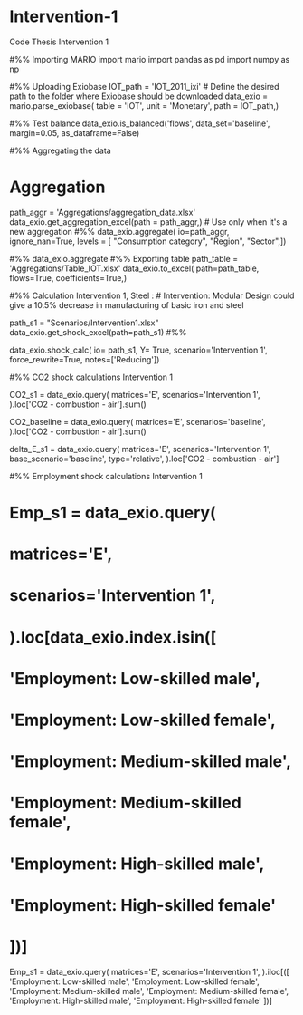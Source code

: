 # Intervention-1
Code Thesis Intervention 1

#%% Importing MARIO 
import mario
import pandas as pd
import numpy as np


#%% Uploading Exiobase
IOT_path = 'IOT_2011_ixi'  # Define the desired path to the folder where Exiobase should be downloaded
data_exio = mario.parse_exiobase(
    table = 'IOT',
    unit = 'Monetary',
    path = IOT_path,)

#%% Test balance
data_exio.is_balanced('flows', data_set='baseline', margin=0.05, as_dataframe=False)

#%% Aggregating the data 

# Aggregation
path_aggr = 'Aggregations/aggregation_data.xlsx'
data_exio.get_aggregation_excel(path = path_aggr,) # Use only when it's a new aggregation
#%%
data_exio.aggregate(
    io=path_aggr,
    ignore_nan=True,
    levels = [
        "Consumption category",
        "Region",
        "Sector",])

#%%
data_exio.aggregate
#%% Exporting table
path_table = 'Aggregations/Table_IOT.xlsx'
data_exio.to_excel(
    path=path_table,
    flows=True,
    coefficients=True,)

#%% Calculation Intervention 1, Steel :
    # Intervention: Modular Design could give a 10.5% decrease in manufacturing of basic iron and steel 

path_s1 = "Scenarios/Intervention1.xlsx" 
data_exio.get_shock_excel(path=path_s1) 
#%%

data_exio.shock_calc(
    io= path_s1,
    Y= True,
    scenario='Intervention 1',
    force_rewrite=True,
    notes=['Reducing'])

#%% CO2 shock calculations Intervention 1

CO2_s1 = data_exio.query(
    matrices='E',
    scenarios='Intervention 1',
    ).loc['CO2 - combustion - air'].sum()

CO2_baseline = data_exio.query(
    matrices='E',
    scenarios='baseline',
    ).loc['CO2 - combustion - air'].sum()

delta_E_s1 = data_exio.query(
    matrices='E',
    scenarios='Intervention 1',
    base_scenario='baseline',
    type='relative',
    ).loc['CO2 - combustion - air']

#%% Employment shock calculations Intervention 1

# Emp_s1 = data_exio.query(
#     matrices='E',
#     scenarios='Intervention 1',
#     ).loc[data_exio.index.isin([
#         'Employment: Low-skilled male', 
#         'Employment: Low-skilled female', 
#         'Employment: Medium-skilled male',
#         'Employment: Medium-skilled female',
#         'Employment: High-skilled male',
#         'Employment: High-skilled female'
#     ])]

Emp_s1 = data_exio.query(
    matrices='E',
    scenarios='Intervention 1',
    ).iloc[([
        'Employment: Low-skilled male', 
        'Employment: Low-skilled female',
        'Employment: Medium-skilled male',
        'Employment: Medium-skilled female',
        'Employment: High-skilled male',
        'Employment: High-skilled female'
        ])]

